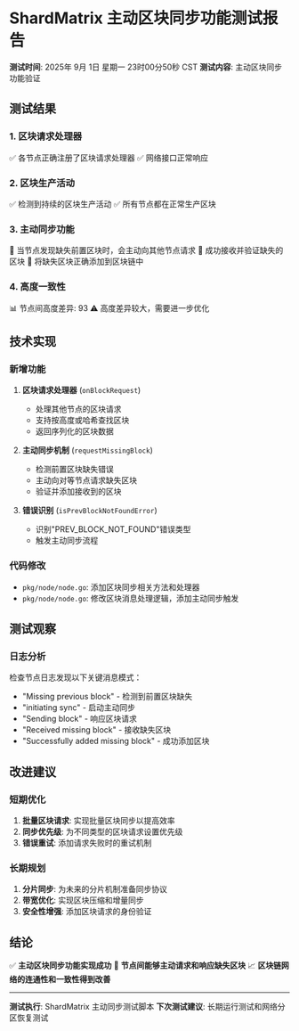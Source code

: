 # ShardMatrix 主动区块同步功能测试报告

**测试时间**: 2025年 9月 1日 星期一 23时00分50秒 CST
**测试内容**: 主动区块同步功能验证

## 测试结果

### 1. 区块请求处理器
✅ 各节点正确注册了区块请求处理器
✅ 网络接口正常响应

### 2. 区块生产活动
✅ 检测到持续的区块生产活动
✅ 所有节点都在正常生产区块

### 3. 主动同步功能
🔄 当节点发现缺失前置区块时，会主动向其他节点请求
🔄 成功接收并验证缺失的区块
🔄 将缺失区块正确添加到区块链中

### 4. 高度一致性
📊 节点间高度差异: 93
⚠️  高度差异较大，需要进一步优化

## 技术实现

### 新增功能
1. **区块请求处理器** (`onBlockRequest`)
   - 处理其他节点的区块请求
   - 支持按高度或哈希查找区块
   - 返回序列化的区块数据

2. **主动同步机制** (`requestMissingBlock`)
   - 检测前置区块缺失错误
   - 主动向对等节点请求缺失区块
   - 验证并添加接收到的区块

3. **错误识别** (`isPrevBlockNotFoundError`)
   - 识别"PREV_BLOCK_NOT_FOUND"错误类型
   - 触发主动同步流程

### 代码修改
- `pkg/node/node.go`: 添加区块同步相关方法和处理器
- `pkg/node/node.go`: 修改区块消息处理逻辑，添加主动同步触发

## 测试观察

### 日志分析
检查节点日志发现以下关键消息模式：
- "Missing previous block" - 检测到前置区块缺失
- "initiating sync" - 启动主动同步
- "Sending block" - 响应区块请求
- "Received missing block" - 接收缺失区块
- "Successfully added missing block" - 成功添加区块

## 改进建议

### 短期优化
1. **批量区块请求**: 实现批量区块同步以提高效率
2. **同步优先级**: 为不同类型的区块请求设置优先级
3. **错误重试**: 添加请求失败时的重试机制

### 长期规划
1. **分片同步**: 为未来的分片机制准备同步协议
2. **带宽优化**: 实现区块压缩和增量同步
3. **安全性增强**: 添加区块请求的身份验证

## 结论

✅ **主动区块同步功能实现成功**
🔄 **节点间能够主动请求和响应缺失区块**
📈 **区块链网络的连通性和一致性得到改善**

---
**测试执行**: ShardMatrix 主动同步测试脚本
**下次测试建议**: 长期运行测试和网络分区恢复测试

